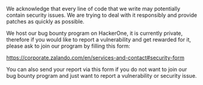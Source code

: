 We acknowledge that every line of code that we write may potentially contain
security issues. We are trying to deal with it responsibly and provide patches
as quickly as possible.

We host our bug bounty program on HackerOne, it is currently private, therefore
if you would like to report a vulnerability and get rewarded for it, please ask
to join our program by filling this form:

https://corporate.zalando.com/en/services-and-contact#security-form

You can also send your report via this form if you do not want to join our bug
bounty program and just want to report a vulnerability or security issue.
